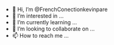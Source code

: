 - 👋 Hi, I’m @FrenchConectionkevinpare
- 👀 I’m interested in ...
- 🌱 I’m currently learning ...
- 💞️ I’m looking to collaborate on ...
- 📫 How to reach me ...

<!---
FrenchConectionkevinpare/FrenchConectionkevinpare is a ✨ special ✨ repository because its `README.md` (this file) appears on your GitHub profile.
You can click the Preview link to take a look at your changes.
--->
